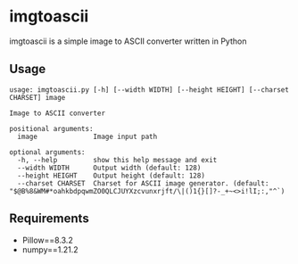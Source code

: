 # imgtoascii

imgtoascii is a simple image to ASCII converter written in Python

## Usage
```
usage: imgtoascii.py [-h] [--width WIDTH] [--height HEIGHT] [--charset CHARSET] image

Image to ASCII converter

positional arguments:
  image              Image input path

optional arguments:
  -h, --help         show this help message and exit
  --width WIDTH      Output width (default: 128)
  --height HEIGHT    Output height (default: 128)
  --charset CHARSET  Charset for ASCII image generator. (default: "$@B%8&WM#*oahkbdpqwmZO0QLCJUYXzcvunxrjft/\|()1{}[]?-_+~<>i!lI;:,"^`)
```

## Requirements
* Pillow==8.3.2
* numpy==1.21.2

